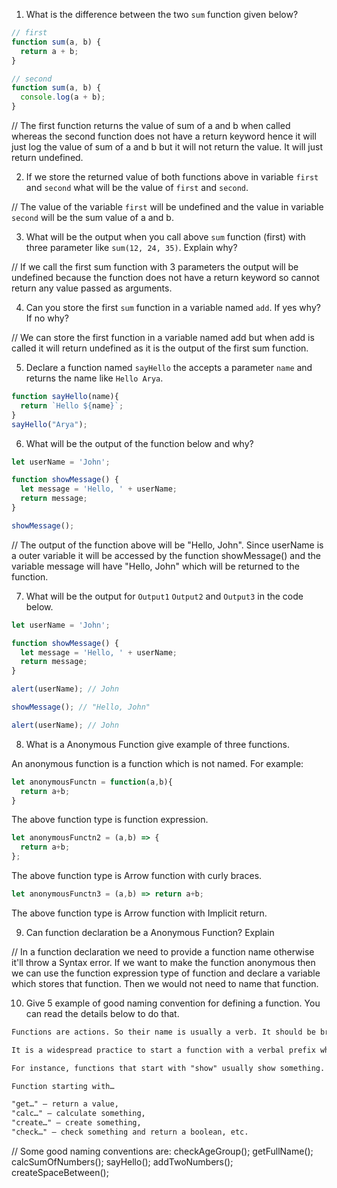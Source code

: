 1. What is the difference between the two `sum` function given below?

```js
// first
function sum(a, b) {
  return a + b;
}

// second
function sum(a, b) {
  console.log(a + b);
}
```
// The first function returns the value of sum of a and b when called whereas the second function does not have a return keyword hence it will just log the value of sum of a and b but it will not return the value. It will just return undefined.

2. If we store the returned value of both functions above in variable `first` and `second` what will be the value of `first` and `second`.

// The value of the variable `first` will be undefined and the value in variable `second` will be the sum value of a and b. 

3. What will be the output when you call above `sum` function (first) with three parameter like `sum(12, 24, 35)`. Explain why?

// If we call the first sum function with 3 parameters the output will be undefined because the function does not have a return keyword so cannot return any value passed as arguments.

4. Can you store the first `sum` function in a variable named `add`. If yes why? If no why?

// We can store the first function in a variable named add but when add is called it will return undefined as it is the output of the first sum function.

5. Declare a function named `sayHello` the accepts a parameter `name` and returns the name like `Hello Arya`.

```js
function sayHello(name){
  return `Hello ${name}`;
}
sayHello("Arya");
```

6. What will be the output of the function below and why?

```js
let userName = 'John';

function showMessage() {
  let message = 'Hello, ' + userName;
  return message;
}

showMessage();
```
// The output of the function above will be "Hello, John". Since userName is a outer variable it will be accessed by the function showMessage() and the variable message will have "Hello, John" which will be returned to the function. 

7. What will be the output for `Output1` `Output2` and `Output3` in the code below.

```js
let userName = 'John';

function showMessage() {
  let message = 'Hello, ' + userName;
  return message;
}

alert(userName); // John

showMessage(); // "Hello, John"

alert(userName); // John
```

8. What is a Anonymous Function give example of three functions.

An anonymous function is a function which is not named. For example:
```js
let anonymousFunctn = function(a,b){
  return a+b;
}
```
The above function type is function expression.
```js
let anonymousFunctn2 = (a,b) => {
  return a+b;
};
```
The above function type is Arrow function with curly braces.
```js
let anonymousFunctn3 = (a,b) => return a+b;
```
The above function type is Arrow function with Implicit return.

9. Can function declaration be a Anonymous Function? Explain

// In a function declaration we need to provide a function name otherwise it'll throw a Syntax error. If we want to make the function anonymous then we can use the function expression type of function and declare a variable which stores that function. Then we would not need to name that function.

10. Give 5 example of good naming convention for defining a function. You can read the details below to do that.

```md
Functions are actions. So their name is usually a verb. It should be brief, as accurate as possible and describe what the function does, so that someone reading the code gets an indication of what the function does.

It is a widespread practice to start a function with a verbal prefix which vaguely describes the action. There must be an agreement within the team on the meaning of the prefixes.

For instance, functions that start with "show" usually show something.

Function starting with…

"get…" – return a value,
"calc…" – calculate something,
"create…" – create something,
"check…" – check something and return a boolean, etc.
```
// Some good naming conventions are:
checkAgeGroup();
getFullName();
calcSumOfNumbers();
sayHello();
addTwoNumbers();
createSpaceBetween();
